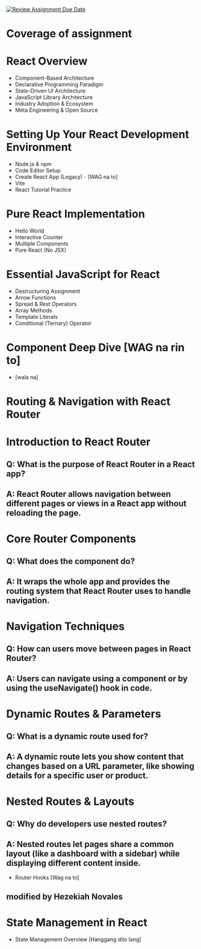 [![Review Assignment Due Date](https://classroom.github.com/assets/deadline-readme-button-22041afd0340ce965d47ae6ef1cefeee28c7c493a6346c4f15d667ab976d596c.svg)](https://classroom.github.com/a/ws1v7N1B)
# Coverage of assignment

# React Overview
- Component-Based Architecture
- Declarative Programming Paradigm
- State-Driven UI Architecture
- JavaScript Library Architecture
- Industry Adoption & Ecosystem
- Meta Engineering & Open Source

# Setting Up Your React Development Environment
- Node.js & npm
- Code Editor Setup
- Create React App (Legacy) - [WAG na to]
- Vite
- React Tutorial Practice

# Pure React Implementation
- Hello World
- Interactive Counter
- Multiple Components
- Pure React (No JSX)

# Essential JavaScript for React
- Destructuring Assignment
- Arrow Functions
- Spread & Rest Operators
- Array Methods
- Template Literals
- Conditional (Ternary) Operator

# Component Deep Dive [WAG na rin to]
- [wala na]

# Routing & Navigation with React Router

# Introduction to React Router
## Q: What is the purpose of React Router in a React app?
## A: React Router allows navigation between different pages or views in a React app without reloading the page.

# Core Router Components
## Q: What does the <BrowserRouter> component do?
## A: It wraps the whole app and provides the routing system that React Router uses to handle navigation.

# Navigation Techniques
## Q: How can users move between pages in React Router?
## A: Users can navigate using a <Link> component or by using the useNavigate() hook in code.

# Dynamic Routes & Parameters
## Q: What is a dynamic route used for?
## A: A dynamic route lets you show content that changes based on a URL parameter, like showing details for a specific user or product.

# Nested Routes & Layouts
## Q: Why do developers use nested routes?
## A: Nested routes let pages share a common layout (like a dashboard with a sidebar) while displaying different content inside.

- Router Hooks [Wag na to]

## modified by Hezekiah Novales

# State Management in React
- State Management Overview [Hanggang dito lang]